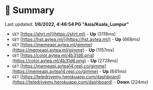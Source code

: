 # 📖 Summary
Last updated: **1/6/2022, 4:46:54 PG "Asia/Kuala_Lumpur"**

- `GET` [https://shrt.ml](https://shrt.ml) - **Up** (3118ms)
- `GET` [https://hst.aytea.ml/](https://hst.aytea.ml/) - **Up** (668ms)
- `GET` [https://memeapi.aytea.ml/gimme](https://memeapi.aytea.ml/gimme) - **Up** (1157ms)
- `GET` [https://color.aytea.ml/4b31d6.png](https://color.aytea.ml/4b31d6.png) - **Up** (2728ms)
- `GET` [https://memeapi.aytea14.repl.co/gimme](https://memeapi.aytea14.repl.co/gimme) - **Up** (641ms)
- `GET` [https://teledrivemy.herokuapp.com/dashboard](https://teledrivemy.herokuapp.com/dashboard) - **Down** (224ms)
